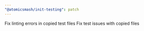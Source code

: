 ```yaml
---
"@atomicsmash/init-testing": patch
---
```


Fix linting errors in copied test files
Fix test issues with copied files
